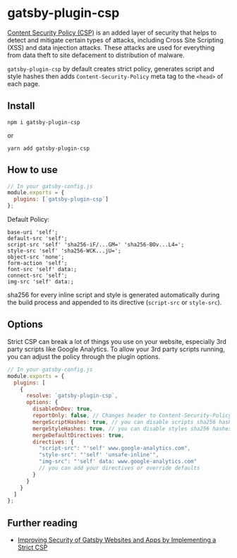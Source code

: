 # gatsby-plugin-csp

[Content Security Policy (CSP)](https://developer.mozilla.org/en-US/docs/Web/HTTP/CSP) is an added layer of security that helps to detect and mitigate certain types of attacks, including Cross Site Scripting (XSS) and data injection attacks. These attacks are used for everything from data theft to site defacement to distribution of malware.

`gatsby-plugin-csp` by default creates strict policy, generates script and style hashes then adds `Content-Security-Policy` meta tag to the `<head>` of each page.

## Install

`npm i gatsby-plugin-csp`

or

`yarn add gatsby-plugin-csp`

## How to use

```javascript
// In your gatsby-config.js
module.exports = {
  plugins: [`gatsby-plugin-csp`]
};
```

Default Policy:

```
base-uri 'self';
default-src 'self';
script-src 'self' 'sha256-iF/...GM=' 'sha256-BOv...L4=';
style-src 'self' 'sha256-WCK...jU=';
object-src 'none';
form-action 'self';
font-src 'self' data:;
connect-src 'self';
img-src 'self' data:;
```

sha256 for every inline script and style is generated automatically during the build process and appended to its directive (`script-src` or `style-src`).

## Options

Strict CSP can break a lot of things you use on your website, especially 3rd party scripts like Google Analytics. To allow your 3rd party scripts running, you can adjust the policy through the plugin options.

```javascript
// In your gatsby-config.js
module.exports = {
  plugins: [
    {
      resolve: `gatsby-plugin-csp`,
      options: {
        disableOnDev: true,
        reportOnly: false, // Changes header to Content-Security-Policy-Report-Only for csp testing purposes
        mergeScriptHashes: true, // you can disable scripts sha256 hashes
        mergeStyleHashes: true, // you can disable styles sha256 hashes
        mergeDefaultDirectives: true,
        directives: {
          "script-src": "'self' www.google-analytics.com",
          "style-src": "'self' 'unsafe-inline'",
          "img-src": "'self' data: www.google-analytics.com"
          // you can add your directives or override defaults
        }
      }
    }
  ]
};
```

## Further reading

- [Improving Security of Gatsby Websites and Apps by Implementing a Strict CSP](http://bjm.as/csp)
